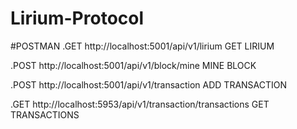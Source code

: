 # Lirium-Protocol

#POSTMAN 
.GET    http://localhost:5001/api/v1/lirium                     GET LIRIUM

.POST   http://localhost:5001/api/v1/block/mine                 MINE BLOCK

.POST   http://localhost:5001/api/v1/transaction                ADD TRANSACTION

.GET    http://localhost:5953/api/v1/transaction/transactions    GET TRANSACTIONS
